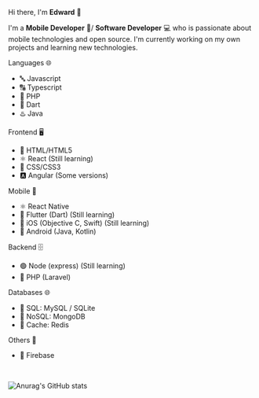Hi there, I'm **Edward** 👋

I'm a **Mobile Developer** 📱/ **Software Developer** 💻  who is passionate about mobile technologies and open source. I'm currently working on my own projects and learning new technologies.

Languages 🌐

- 🔤 Javascript
- 🔠 Typescript
- 🐘 PHP
- 📱 Dart
- ♨️ Java

Frontend 🖥️

- 📄 HTML/HTML5
- ⚛️ React (Still learning)
- 🎨 CSS/CSS3
- 🅰️ Angular (Some versions)

Mobile 📱

- ⚛️ React Native
- 📱 Flutter (Dart) (Still learning)
- 📲 iOS (Objective C, Swift) (Still learning)
- 🤖 Android (Java, Kotlin)

Backend 🗄️

- 🟢 Node (express) (Still learning)
- 🐘 PHP (Laravel)

Databases 🌐

- 💾 SQL: MySQL / SQLite
- 🔀 NoSQL: MongoDB
- 🚀 Cache: Redis

Others 🔀

- 📙 Firebase

<br />

![Anurag's GitHub stats](https://github-readme-stats.vercel.app/api?username=IsPriamo&show_icons=true&theme=radical)
